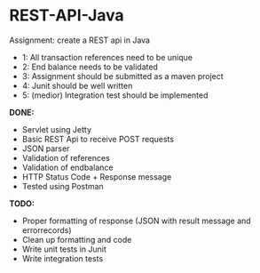 # REST-API-Java

Assignment: create a REST api in Java

- 1: All transaction references need to be unique
- 2: End balance needs to be validated
- 3: Assignment should be submitted as a maven project
- 4: Junit should be well written
- 5: (medior) Integration test should be implemented

**DONE:**
- Servlet using Jetty
- Basic REST Api to receive POST requests
- JSON parser
- Validation of references
- Validation of endbalance
- HTTP Status Code + Response message
- Tested using Postman

**TODO:**
- Proper formatting of response (JSON with result message and errorrecords)
- Clean up formatting and code
- Write unit tests in Junit
- Write integration tests 
